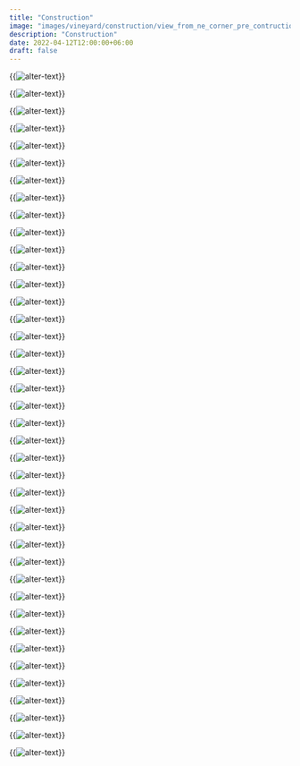 ```yaml
---
title: "Construction"
image: "images/vineyard/construction/view_from_ne_corner_pre_contruction.jpg"
description: "Construction"
date: 2022-04-12T12:00:00+06:00
draft: false
---
```




{{<image src="images/vineyard/construction/laying_out_rows.jpg" caption="Laying out the grid." alt="alter-text" height="" width="" position="center" 
command="fill" option="q3" class="img-fluid" webp="true" >}}

{{<image src="images/vineyard/construction/laying_out_rows2.jpg" caption="" alt="alter-text" height="" width="" position="center" 
            command="fill" option="q3" class="img-fluid" webp="true" >}}

{{<image src="images/vineyard/construction/trailer_contents.jpg" caption="It takes a lot of equipment to put in a vineyard." alt="alter-text" height="" width="" position="center" 
command="fill" option="q3" class="img-fluid" webp="true" >}}

{{<image src="images/vineyard/construction/bent_bolts.jpg" caption="I bent 240 of these eye bolts with a torch to make the trellis wire holders." alt="alter-text" height="" width="" position="center" 
command="fill" option="q3" class="img-fluid" webp="true" >}}

{{<image src="images/vineyard/construction/sucker_rod.jpg" caption="1/4 mile of sucker rod to make end posts and support posts." alt="alter-text" height="" width="" position="center" 
            command="fill" option="q3" class="img-fluid" webp="true" >}}

{{<image src="images/vineyard/construction/trellis_jig.jpg" caption="This is what is called a jig. I used it to bend the end posts into a triangle type shape." alt="alter-text" height="" width="" position="center" 
            command="fill" option="q3" class="img-fluid" webp="true" >}}

{{<image src="images/vineyard/construction/rebar.jpg" caption="Rebar to support every vine." alt="alter-text" height="" width="" position="center" 
            command="fill" option="q3" class="img-fluid" webp="true" >}}

{{<image src="images/vineyard/construction/single_end_post.jpg" caption="This is what an endpost looks like. I went this route because digging holes around here through solid rock is a pain. I could use a hammer drill and just drill a 3/4 hole and drive these in." alt="alter-text" height="" width="" position="center" 
            command="fill" option="q3" class="img-fluid" webp="true" >}}

{{<image src="images/vineyard/construction/many_end_posts.jpg" caption="" alt="alter-text" height="" width="" position="center" 
command="fill" option="q3" class="img-fluid" webp="true" >}}

{{<image src="images/vineyard/construction/single_end_post_in_ground.jpg" caption="" alt="alter-text" height="" width="" position="center" 
            command="fill" option="q3" class="img-fluid" webp="true" >}}

{{<image src="images/vineyard/construction/several_end_posts.jpg" caption="" alt="alter-text" height="" width="" position="center" 
            command="fill" option="q3" class="img-fluid" webp="true" >}}

{{<image src="images/vineyard/construction/view_east.jpg" caption="" alt="alter-text" height="" width="" position="center" 
            command="fill" option="q3" class="img-fluid" webp="true" >}}
            
{{<image src="images/vineyard/construction/tree_crew.jpg" caption="These guys did amazing work. Tree work is dangerous and they made it look easy." alt="alter-text" height="" width="" position="center" 
            command="fill" option="q3" class="img-fluid" webp="true" >}}

{{<image src="images/vineyard/construction/tree_perilous.jpg" caption="Better him than me!" alt="alter-text" height="" width="" position="center" 
            command="fill" option="q3" class="img-fluid" webp="true" >}}

{{<image src="images/vineyard/construction/trailer.jpg" caption="" alt="alter-text" height="" width="" position="center" 
command="fill" option="q3" class="img-fluid" webp="true" >}}


{{<image src="images/vineyard/construction/digging.jpg" caption="These guys also dug all of my holes. They used a jackhammer..." alt="alter-text" height="" width="" position="center" 
            command="fill" option="q3" class="img-fluid" webp="true" >}}

{{<image src="images/vineyard/construction/bucket.jpg" caption="The vine holes need to be a certain size and this bucket was about the right size." alt="alter-text" height="" width="" position="center" 
            command="fill" option="q3" class="img-fluid" webp="true" >}}


{{<image src="images/vineyard/construction/bucket_in_hole.jpg" caption="" alt="alter-text" height="" width="" position="center" 
            command="fill" option="q3" class="img-fluid" webp="true" >}}

{{<image src="images/vineyard/construction/jackhamer.jpg" caption="It's all rock around here." alt="alter-text" height="" width="" position="center" 
            command="fill" option="q3" class="img-fluid" webp="true" >}}


{{<image src="images/vineyard/construction/single_hole.jpg" caption="" alt="alter-text" height="" width="" position="center" 
            command="fill" option="q3" class="img-fluid" webp="true" >}}


{{<image src="images/vineyard/construction/holes_in_rows.jpg" caption="" alt="alter-text" height="" width="" position="center" 
            command="fill" option="q3" class="img-fluid" webp="true" >}}



{{<image src="images/vineyard/construction/chainsaw_gear.jpg" caption="I got in on the tree action for some of the smaller trees." alt="alter-text" height="" width="" position="center" 
            command="fill" option="q3" class="img-fluid" webp="true" >}}

{{<image src="images/vineyard/construction/cut_tree.jpg" caption="" alt="alter-text" height="" width="" position="center" 
            command="fill" option="q3" class="img-fluid" webp="true" >}}

{{<image src="images/vineyard/construction/cut_tree2.jpg" caption="" alt="alter-text" height="" width="" position="center" 
            command="fill" option="q3" class="img-fluid" webp="true" >}}


{{<image src="images/vineyard/construction/painted_trellis.jpg" caption="Rainbow colors in case you couldn't tell. With a few additions." alt="alter-text" height="" width="" position="center" 
            command="fill" option="q3" class="img-fluid" webp="true" >}}

{{<image src="images/vineyard/construction/painted_trellis2.jpg" caption="" alt="alter-text" height="" width="" position="center" 
            command="fill" option="q3" class="img-fluid" webp="true" >}}

{{<image src="images/vineyard/construction/pigtail.jpg" caption="This is a pigtail. You use it to tie rebar together in concrete. I used rebar ties for lots of stuff on the trellis." alt="alter-text" height="" width="" position="center" 
            command="fill" option="q3" class="img-fluid" webp="true" >}}

{{<image src="images/vineyard/construction/row_view.jpg" caption="" alt="alter-text" height="" width="" position="center" 
            command="fill" option="q3" class="img-fluid" webp="true" >}}


{{<image src="images/vineyard/construction/support_post.jpg" caption="These posts are designed using for the VSP(verticle shoot positioning system). This allows you to pull out the catch wire and align the shoots over time." alt="alter-text" height="" width="" position="center" 
            command="fill" option="q3" class="img-fluid" webp="true" >}}


{{<image src="images/vineyard/construction/trellis_wire.jpg" caption="" alt="alter-text" height="" width="" position="center" 
            command="fill" option="q3" class="img-fluid" webp="true" >}}

{{<image src="images/vineyard/construction/trellis_wire2.jpg" caption="" alt="alter-text" height="" width="" position="center" 
            command="fill" option="q3" class="img-fluid" webp="true" >}}

{{<image src="images/vineyard/construction/trellis_wire3.jpg" caption="" alt="alter-text" height="" width="" position="center" 
            command="fill" option="q3" class="img-fluid" webp="true" >}}


{{<image src="images/vineyard/construction/running_irrigation.jpg" caption="" alt="alter-text" height="" width="" position="center" 
            command="fill" option="q3" class="img-fluid" webp="true" >}}

{{<image src="images/vineyard/construction/complete_trellis.jpg" caption="" alt="alter-text" height="" width="" position="center" 
            command="fill" option="q3" class="img-fluid" webp="true" >}}
            
{{<image src="images/vineyard/construction/complete_trellis2.jpg" caption="" alt="alter-text" height="" width="" position="center" 
            command="fill" option="q3" class="img-fluid" webp="true" >}}

{{<image src="images/vineyard/construction/irrigation_done2.jpg" caption="" alt="alter-text" height="" width="" position="center" 
            command="fill" option="q3" class="img-fluid" webp="true" >}}

{{<image src="images/vineyard/construction/irrigation_installed.jpg" caption="" alt="alter-text" height="" width="" position="center" 
            command="fill" option="q3" class="img-fluid" webp="true" >}}



{{<image src="images/vineyard/construction/holes_full_of_water.jpg" caption="Watering the holes before planting." alt="alter-text" height="" width="" position="center" 
            command="fill" option="q3" class="img-fluid" webp="true" >}}



{{<image src="images/vineyard/construction/dump_truck.jpg" caption="I had a load of composted rice hulls brought in to use as filler in the holes because we had so much rock we couldn't reuse." alt="alter-text" height="" width="" position="center" 
            command="fill" option="q3" class="img-fluid" webp="true" >}}



{{<image src="images/vineyard/construction/planted_vineyard.jpg" caption="After planting." alt="alter-text" height="" width="" position="center" 
command="fill" option="q3" class="img-fluid" webp="true" >}}

